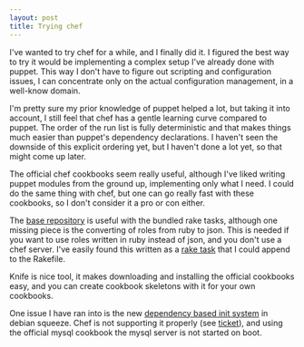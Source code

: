 ```yaml
---
layout: post
title: Trying chef
---
```

I've wanted to try chef for a while, and I finally did it. I figured the best way to try it would be implementing a
complex setup I've already done with puppet. This way I don't have to figure out scripting and
configuration issues, I can concentrate only on the actual configuration management, in a well-know domain.

I'm pretty sure my prior knowledge of puppet helped a lot, but taking it into account, I still feel that chef has a
gentle learning curve compared to puppet. The order of the run list is fully deterministic and that makes things much
easier than puppet's dependency declarations. I haven't seen the downside of this explicit ordering yet, but I haven't
done a lot yet, so that might come up later.

The official chef cookbooks seem really useful, although I've liked writing puppet modules from the ground up,
implementing only what I need. I could do the same thing with chef, but one can go really fast with these cookbooks, so
I don't consider it a pro or con either.

The [base repository](https://github.com/opscode/chef-repo) is useful with the bundled rake tasks, although one missing
piece is the converting of roles from ruby to json. This is needed if you want to use roles written in ruby instead of
json, and you don't use a chef server. I've easily found this written as a [rake task](https://gist.github.com/834890)
that I could append to the Rakefile.

Knife is nice tool, it makes downloading and installing the official cookbooks easy, and you can create cookbook
skeletons with it for your own cookbooks.

One issue I have ran into is the new [dependency based init system](http://wiki.debian.org/LSBInitScripts/DependencyBasedBoot)
in debian squeeze. Chef is not supporting it properly (see [ticket](http://tickets.opscode.com/browse/CHEF-2034)), and
using the official mysql cookbook the mysql server is not started on boot.